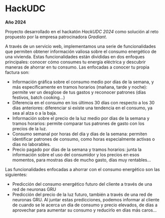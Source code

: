 # HackUDC

**Año 2024**

Proyecto desarrollado en el hackatón *HackUDC 2024* como solución al reto propuesto por la empresa patrocinadora *Gradiant*. 

A través de un servicio web, implementamos una serie de funcionalidades que permiten obtener información valiosa sobre el consumo energético de una vivienda.
Estas funcionalidades están divididas en dos enfoques principales: conocer cómo consumes tu energía eléctrica y descubrir maneras de ahorrar en tu consumo. 
Las enfocadas a conocer tu propia factura son:
  - Información gráfica sobre el consumo medio por días de la semana, y más específicamente en tramos horarios (mañana, tarde y noche): permite ver un desglose de tus gastos y reconocer patrones (días festivos, batch cooking...)
  - Diferencia en el consumo en los últimos 30 días con respecto a los 30 días anteriores: diferenciar si existe una tendencia en el consumo, ya sea al alza o a la baja.
  - Información sobre el precio de la luz medio por días de la semana y tramos horarios: permite comparar tus patrones de gasto con los precios de la luz.
  - Consumo semanal por horas del día y días de la semana: permiten identificar patrones de consumo, como horas especialmente activas o días no laborables.
  - Precio pagado por días de la semana y tramos horarios: junta la información sobre el uso del consumidor y los precios en esos momentos, para mostras días de mucho gasto, días muy rentables...

Las funcionalidades enfocadas a ahorrar con el consumo energético son las siguientes:
  - Predicción del consumo energético futuro del cliente a través de una red de neuronas GRU
  - Predicción del precio de la luz futuro, también a través de una red de neuronas GRU.
Al juntar estas predicciones, podemos informar al cliente de cuando se le acerca un día de consumo y precio elevados, de días a aprovechar para aumentar su consumo y reducirlo en días más caros...


